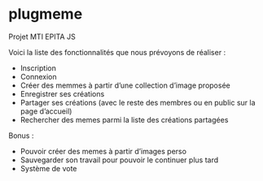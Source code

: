 # plugmeme

Projet MTI EPITA JS

Voici la liste des fonctionnalités que nous prévoyons de réaliser :
* Inscription
* Connexion
* Créer des memmes à partir d’une collection d’image proposée
* Enregistrer ses créations
* Partager ses créations (avec le reste des membres ou en public sur la page d’accueil)
* Rechercher des memes parmi la liste des créations partagées

Bonus :
* Pouvoir créer des memes à partir d’images perso
* Sauvegarder son travail pour pouvoir le continuer plus tard
* Système de vote